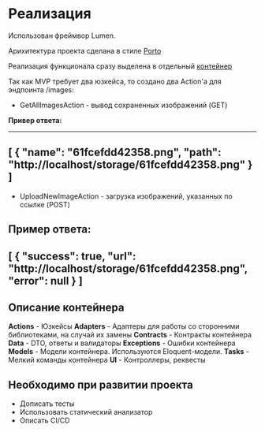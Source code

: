 # Реализация
Использован фреймвор Lumen.

Арихитектура проекта сделана в стиле [Porto](http://apiato.io/)

Реализация функционала сразу выделена в отдельный [контейнер](UploadContainer)

Так как MVP требует два юзкейса, то создано два Action'а для эндпоинта /images:

- GetAllImagesAction - вывод сохраненных изображений (GET)

**Привер ответа:**

---
[
    {
        "name": "61fcefdd42358.png",
        "path": "http://localhost/storage/61fcefdd42358.png"
    }
]
---

- UploadNewImageAction - загрузка изображений, указанных по ссылке (POST)

**Пример ответа:**
---
[
    {
        "success": true,
        "url": "http://localhost/storage/61fcefdd42358.png",
        "error": null
    }
]
---

## Описание контейнера
**Actions** - Юзкейсы
**Adapters** - Адаптеры для работы со сторонними библиотеками, на случай их замены
**Contracts** - Контракты контейнера
**Data** - DTO, ответы и валидаторы
**Exceptions** - Ошибки контейнера
**Models** - Модели контейнера. Используются Eloquent-модели.
**Tasks** - Мелкий команды контейнера
**UI** - Контроллеры, реквесты 

## Необходимо при развитии проекта
- Дописать тесты
- Использовать статический анализатор
- Описать CI/CD
